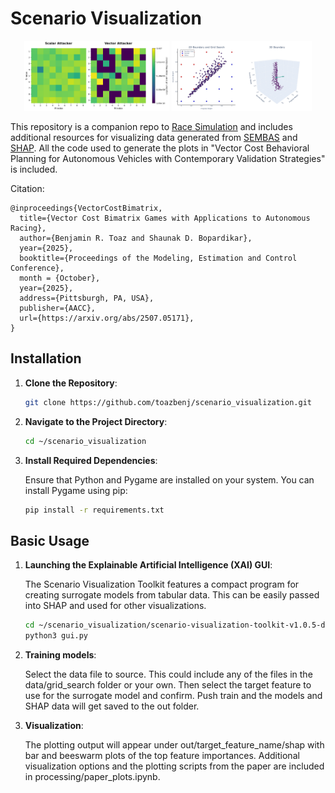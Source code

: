 # Scenario Visualization 
 
<p align="center">
  <img src="matrix.png" alt="Image 1" width="46%">
  <img src="grid_boundary.png" alt="Image 2" width="44.5%">
</p>

This repository is a companion repo to [Race Simulation](https://github.com/toazbenj/race_simulation) and includes additional resources for visualizing data generated from [SEMBAS](https://github.com/Thomj-Dev/SEMBAS/tree/example-v0.4.x-race_simulation) and [SHAP](https://github.com/shap/shap).
All the code used to generate the plots in "Vector Cost Behavioral Planning for Autonomous Vehicles with Contemporary Validation Strategies" is included. 

Citation:
```
@inproceedings{VectorCostBimatrix,
  title={Vector Cost Bimatrix Games with Applications to Autonomous Racing}, 
  author={Benjamin R. Toaz and Shaunak D. Bopardikar},
  year={2025},
  booktitle={Proceedings of the Modeling, Estimation and Control Conference},
  month = {October},
  year={2025},
  address={Pittsburgh, PA, USA},
  publisher={AACC},
  url={https://arxiv.org/abs/2507.05171},
}
```

## Installation

1. **Clone the Repository**:

   ```bash
   git clone https://github.com/toazbenj/scenario_visualization.git
   ```

2. **Navigate to the Project Directory**:

   ```bash
   cd ~/scenario_visualization
   ```

3. **Install Required Dependencies**:

   Ensure that Python and Pygame are installed on your system. You can install Pygame using pip:

   ```bash
   pip install -r requirements.txt
   ```

## Basic Usage

1. **Launching the Explainable Artificial Intelligence (XAI) GUI**:

   The Scenario Visualization Toolkit features a compact program for creating surrogate models from tabular data. This can be easily passed into SHAP and used for other visualizations.

   ```bash
   cd ~/scenario_visualization/scenario-visualization-toolkit-v1.0.5-dark
   python3 gui.py
   ```

2. **Training models**:

   Select the data file to source. This could include any of the files in the data/grid_search folder or your own. Then select the target feature to use for the surrogate model and confirm. Push train and the models and SHAP data will get saved to the out folder.

3. **Visualization**:

   The plotting output will appear under out/target_feature_name/shap with bar and beeswarm plots of the top feature importances. Additional visualization options and the plotting scripts from the paper are included in processing/paper_plots.ipynb. 
